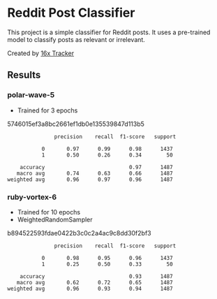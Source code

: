 # Reddit Post Classifier

This project is a simple classifier for Reddit posts. It uses a pre-trained model to classify posts as relevant or irrelevant.

Created by [16x Tracker](https://tracker.16x.engineer/)

## Results

### polar-wave-5

- Trained for 3 epochs

5746015ef3a8bc2661ef1db0e135539847d113b5

```
               precision    recall  f1-score   support

           0       0.97      0.99      0.98      1437
           1       0.50      0.26      0.34        50

    accuracy                           0.97      1487
   macro avg       0.74      0.63      0.66      1487
weighted avg       0.96      0.97      0.96      1487
```

### ruby-vortex-6

- Trained for 10 epochs
- WeightedRandomSampler

b894522593fdae0422b3c0c2a4ac9c8dd30f2bf3

```
               precision    recall  f1-score   support

           0       0.98      0.95      0.96      1437
           1       0.25      0.50      0.33        50

    accuracy                           0.93      1487
   macro avg       0.62      0.72      0.65      1487
weighted avg       0.96      0.93      0.94      1487
```